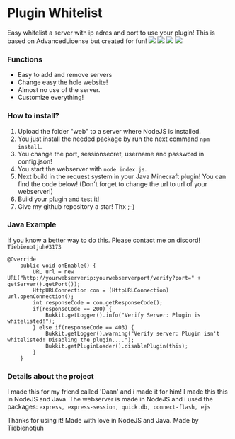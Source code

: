 # Plugin Whitelist
Easy whitelist a server with ip adres and port to use your plugin! This is based on AdvancedLicense but created for fun!
![](https://img.shields.io/github/stars/PluginVerify/editor.md.svg) ![](https://img.shields.io/github/forks/PluginVerify/editor.md.svg) ![](https://img.shields.io/github/release/PluginVerify/editor.md.svg) ![](https://img.shields.io/github/issues/PluginVerify/editor.md.svg)
### Functions

-  Easy to add and remove servers
- Change easy the hole website!
- Almost no use of the server.
- Customize everything!

### How to install?
1. Upload the folder "web" to a server where NodeJS is installed.
1. You just install the needed package by run the next command `npm install`.
1. You change the port, sessionsecret, username and password in config.json!
1. You start the webserver with `node index.js`.
1. Next build in the request system in your Java Minecraft plugin! You can find the code below! (Don't forget to change the url to url of your webserver!)
1. Build your plugin and test it! 
7. Give my github repository a star! Thx ;-)

### Java Example
If you know a better way to do this. Please contact me on discord! `Tiebienotjuh#3173`

```
@Override
    public void onEnable() {
        URL url = new URL("http://yourwebserverip:yourwebserverport/verify?port=" + getServer().getPort());
        HttpURLConnection con = (HttpURLConnection) url.openConnection();
        int responseCode = con.getResponseCode();
        if(responseCode == 200) {
            Bukkit.getLogger().info("Verify Server: Plugin is whitelisted!");
        } else if(responseCode == 403) {
            Bukkit.getLogger().warning("Verify server: Plugin isn't whitelisted! Disabling the plugin....");
            Bukkit.getPluginLoader().disablePlugin(this);
        }
    }
```

### Details about the project
I made this for my friend called 'Daan' and i made it for him!
I made this this in NodeJS and Java. The webserver is made in NodeJS and i used the packages:
`express, express-session, quick.db, connect-flash, ejs`

Thanks for using it! Made with love in NodeJS and Java.
Made by Tiebienotjuh
